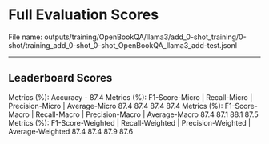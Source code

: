 # Full Evaluation Scores

File name: outputs/training/OpenBookQA/llama3/add_0-shot_training/0-shot/training_add_0-shot_0-shot_OpenBookQA_llama3_add-test.jsonl


---

## Leaderboard Scores

Metrics (%): Accuracy - 87.4
Metrics (%): F1-Score-Micro | Recall-Micro | Precision-Micro | Average-Micro
                87.4        87.4          87.4        87.4
Metrics (%): F1-Score-Macro | Recall-Macro | Precision-Macro | Average-Macro
                87.4        87.1          88.1        87.5
Metrics (%): F1-Score-Weighted | Recall-Weighted | Precision-Weighted | Average-Weighted
                87.4        87.4          87.9        87.6
